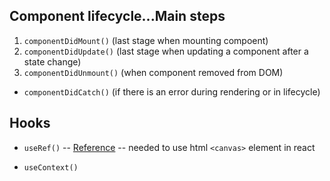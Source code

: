 
## Component lifecycle...Main steps

1. ```componentDidMount()```  (last stage when mounting compoent)
2. ```componentDidUpdate()```  (last stage when updating a component after a state change)
3. ```componentDidUnmount()```   (when component removed from DOM)

- ```componentDidCatch()``` (if there is an error during rendering or in lifecycle)

## Hooks

- ```useRef()```
    -- [Reference](https://medium.com/trabe/react-useref-hook-b6c9d39e2022)
    -- needed to use html ```<canvas>``` element in react

- ```useContext()```

